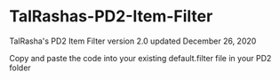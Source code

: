# TalRashas-PD2-Item-Filter <br>
TalRasha's PD2 Item Filter version 2.0 updated December 26, 2020 <br>

Copy and paste the code into your existing default.filter file in your PD2 folder 
